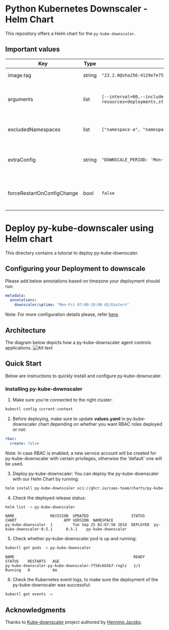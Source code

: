# Python Kubernetes Downscaler - Helm Chart

This repository offers a Helm chart for the `py-kube-downscaler`.

## Important values

| Key                        | Type   | Example                                                                                               | Description                                      |
| -------------------------- | ------ | ----------------------------------------------------------------------------------------------------- | ------------------------------------------------ |
| image.tag                  | string | `"23.2.0@sha256:4129e7e7551eb451ee2b43680ef818f3057304ad50888f79ec9722afab6c29ff"`                    | Tag of the image to use                          |
| arguments                  | list   | `[--interval=60,--include-resources=deployments,statefulsets,horizontalpodautoscalers,scaledobjects]` | Arguments to pass to the kube-downscaler binary  |
| excludedNamespaces         | list   | `["namespace-a", "namespace-b"]`                                                                      | Namespaces to exclude from downscaling           |
| extraConfig                | string | `"DOWNSCALE_PERIOD: 'Mon-Sun 19:00-20:00 Europe/Berlin'"`                                             | Additional configuration in ConfigMap format     |
| forceRestartOnConfigChange | bool   | `false`                                                                                               | Force pod restart when the configuration changes |

# Deploy py-kube-downscaler using Helm chart

This directory contains a tutorial to deploy py-kube-downscaler.

## Configuring your Deployment to downscale

Please add below annotations based on timezone your deployment should run:

```yaml
metadata:
  annotations:
    downscaler/uptime: "Mon-Fri 07:00-19:00 US/Eastern"
```

Note: For more configuration details please,
refer [here](https://github.com/caas-team/py-kube-downscaler?tab=readme-ov-file#configuration).

## Architecture

The diagram below depicts how a py-kube-downscaler agent controls applications.
![Alt text](images/architecture.png?raw=true "Kube py-kube-downscaler diagram")

## Quick Start

Below are instructions to quickly install and configure py-kube-downscaler.

### Installing py-kube-downscaler

1. Make sure you're connected to the right cluster:

```bash
kubectl config current-context
```

2. Before deploying, make sure to update **values.yaml** in py-kube-downscaler chart depending on whether you want RBAC
   roles deployed or not:

```yaml
rbac:
  create: false
```

Note: In case RBAC is enabled, a new service account will be created for py-kube-downscaler with certain privileges,
otherwise the 'default' one will be used.

3. Deploy py-kube-downscaler:
   You can deploy the py-kube-downscaler with our Helm Chart by running:

```bash
helm install py-kube-downscaler oci://ghcr.io/caas-team/charts/py-kube-downscaler -n py-kube-downscaler
```

4. Check the deployed release status:

```bash
helm list -n py-kube-downscaler
```

```
NAME                REVISION  UPDATED                   STATUS    CHART                     APP VERSION  NAMESPACE
py-kube-downscaler  1         Tue Sep 25 02:07:58 2018  DEPLOYED  py-kube-downscaler-0.5.1      0.5.1    py-kube-downscaler

```

5. Check whether py-kube-downscaler pod is up and running:

```bash
kubectl get pods -n py-kube-downscaler
```

```
NAME                                                     READY     STATUS    RESTARTS   AGE
py-kube-downscaler-py-kube-downscaler-7f58c6b5b7-rnglz   1/1       Running   0          6m
```

6. Check the Kubernetes event logs, to make sure the deployment of the py-kube-downscaler was successful:

```bash
kubectl get events -w
```

## Acknowledgments

Thanks to [Kube-downscaler](https://github.com/hjacobs/kube-downscaler) project authored
by [Henning Jacobs](https://github.com/hjacobs).
